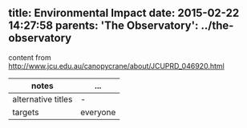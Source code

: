 title: Environmental Impact
date: 2015-02-22 14:27:58
parents:
  'The Observatory': ../the-observatory
---

content from http://www.jcu.edu.au/canopycrane/about/JCUPRD_046920.html

 notes | ...
-------|-----
alternative titles | -
targets | everyone
